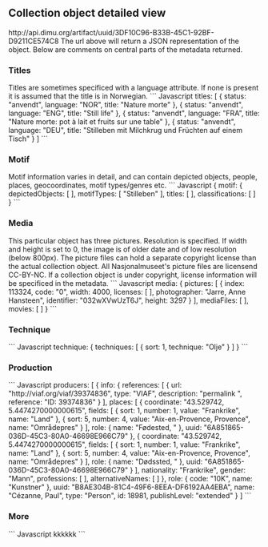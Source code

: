 <h2>Collection object detailed view</h2>
http://api.dimu.org/artifact/uuid/3DF10C96-B33B-45C1-92BF-D9211CE574C8
The url above will return a JSON representation of the object. Below are comments on central parts of the metadata returned.
<h3>Titles</h3>
Titles are sometimes specificed with a language attribute. If none is present it is assumed that the title is in Norwegian.
``` Javascript
titles: [
  {
    status: "anvendt",
    language: "NOR",
    title: "Nature morte"
  },
  {
    status: "anvendt",
    language: "ENG",
    title: "Still life"
  },
  {
    status: "anvendt",
    language: "FRA",
    title: "Nature morte: pot à lait et fruits sur une table"
  },
  {
    status: "anvendt",
    language: "DEU",
    title: "Stilleben mit Milchkrug und Früchten auf einem Tisch"
  }
]
```

<h3>Motif</h3>
Motif information varies in detail, and can contain depicted objects, people, places, geocoordinates, motif types/genres etc.
``` Javascript
{
motif: {
  depictedObjects: [ ],
  motifTypes: [
    "Stilleben"
  ],
  titles: [ ],
  classifications: [ ]
}
```
<h3>Media</h3>
This particular object has three pictures. Resolution is specified. If width and height is set to 0, the image is of older date and of low resolution (below 800px). The picture files can hold a separate copyright license than the actual collection object. All Nasjonalmuseet's picture files are licensend CC-BY-NC. If a collection object is under copyright, license information will be specificed in the metadata.
``` Javascript
media: {
  pictures: [
    {
      index: 113324,
      code: "0",
      width: 4000,
      licenses: [ ],
      photographer: "Jarre, Anne Hansteen",
      identifier: "032wXVwUzT6J",
      height: 3297
      }
    ],
  mediaFiles: [ ],
  movies: [ ]
}
```
<h3>Technique</h3>
``` Javascript
technique: {
techniques: [
{
sort: 1,
technique: "Olje"
}
]
}
```
<h3>Production</h3>
``` Javascript
producers: [
    {
      info: {
      references: [
        {
          url: "http://viaf.org/viaf/39374836",
          type: "VIAF",
          description: "permalink ",
          reference: "ID: 39374836"
        }
        ],
      places: [
        {
        coordinate: "43.529742, 5.4474270000000615",
        fields: [
        {
        sort: 1,
        number: 1,
        value: "Frankrike",
        name: "Land"
        },
        {
        sort: 5,
        number: 4,
        value: "Aix-en-Provence, Provence",
        name: "Områdepres"
        }
        ],
        role: {
        name: "Fødested, "
        },
        uuid: "6A851865-036D-45C3-80A0-46698E966C79"
        },
        {
        coordinate: "43.529742, 5.4474270000000615",
        fields: [
        {
        sort: 1,
        number: 1,
        value: "Frankrike",
        name: "Land"
        },
        {
        sort: 5,
        number: 4,
        value: "Aix-en-Provence, Provence",
        name: "Områdepres"
        }
        ],
        role: {
        name: "Dødssted, "
        },
        uuid: "6A851865-036D-45C3-80A0-46698E966C79"
        }
      ],
      nationality: "Frankrike",
      gender: "Mann",
      professions: [ ],
      alternativeNames: [ ]
      },
      role: {
      code: "10K",
      name: "Kunstner"
      },
      uuid: "B8AE304B-81C4-49F6-8EEA-DF6192AA4EBA",
      name: "Cézanne, Paul",
      type: "Person",
      id: 18981,
      publishLevel: "extended"
    }
]
```
<h3>More</h3>
``` Javascript
kkkkkk
```

